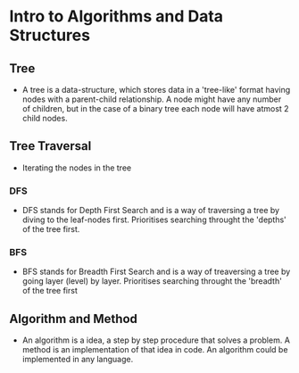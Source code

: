  # Intro to Algorithms and Data Structures

 ## Tree

 * A tree is a data-structure, which stores data in a 'tree-like' format having nodes with a parent-child relationship. A node might have any number of children, but in the case of a binary tree each node will have atmost 2 child nodes.

 ## Tree Traversal

 * Iterating the nodes in the tree

 ### DFS

 * DFS stands for Depth First Search and is a way of traversing a tree by diving to the leaf-nodes first. Prioritises searching throught the 'depths' of the tree first.

 ### BFS

 * BFS stands for Breadth First Search and is a way of treaversing a tree by going  layer (level) by layer. Prioritises searching throught the 'breadth' of the tree first

 ## Algorithm and Method

 * An algorithm is a idea, a step by step procedure that solves a problem. A method is an implementation of that idea in code. An algorithm could be implemented in any language.